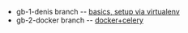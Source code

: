 * gb-1-denis branch -- <a href="https://www.youtube.com/watch?v=JzTdURgzOpw">basics, setup via virtualenv</a>
* gb-2-docker branch -- <a href="https://www.revsys.com/tidbits/celery-and-django-and-docker-oh-my/">docker+celery</a>
